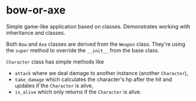 # bow-or-axe
Simple game-like application based on classes. Demonstrates working with inheritance and classes.

Both `Bow` and `Axe` classes are derived from the `Weapon` class. They're using the `super` method to override the `__init__` from the base class.

`Character` class has simple methods like
- `attack` where we deal damage to another instance (another `Character`), 
- `take_damage` which calculates the character's hp after the hit and updates if the `Character` is alive,
- `is_alive` which only returns if the `Character` is alive.

